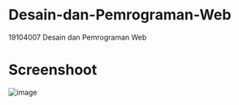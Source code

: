 # Desain-dan-Pemrograman-Web
19104007 Desain dan Pemrograman Web

# Screenshoot
![image](https://user-images.githubusercontent.com/43981051/136956448-63821021-daef-4581-aee0-e9e4b98ff704.png)
